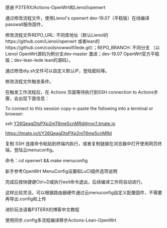 感谢 P3TERX/Actions-OpenWrt和Lienol/openwrt

通过修改流程文件，使用Lienol's openwrt dev-19.07（平稳版）在线编译passwall服务固件，

修改流程文件REPO_URL: 不同库地址（默认Lienol的https://github.com/Lienol/openwrt 或者lean的https://github.com/coolsnowwolf/lede.git）；REPO_BRANCH: 不同分支 （以Lienol OpenWrt源码为例分支dev-master 激进；dev-19.07 OpenWrt官方平稳版；dev-lean-lede lean的源码）。

通过修改diy.sh文件可以自定义默认IP，登陆密码等。

修改流程文件触发条件。

在触发工作流程后，在 Actions 页面等待执行到SSH connection to Actions步骤，会出现下面信息：

To connect to this session copy-n-paste the following into a terminal or browser:

ssh Y26QeagDtsPXp2mT6me5cnMRd@nyc1.tmate.io

https://tmate.io/t/Y26QeagDtsPXp2mT6me5cnMRd

复制 SSH 连接命令粘贴到终端内执行，或者复制链接在浏览器中打开使用网页终端，登陆云menuconfig。

命令：cd openwrt && make menuconfig

新手参考OpenWrt MenuConfig设置和LuCI插件选项说明

完成后按快捷键Ctrl+D或执行exit命令退出，后续编译工作将自动进行。

这样比较灵活，可以根据路由器硬件通过云menuconfig自定义配置固件，不需要再导出.config和上传

进阶玩法请看P3TERX的博客中文教程

使用同步.config多流程编译移步Actions-Lean-OpenWrt
